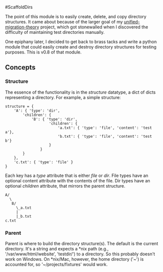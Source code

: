 #ScaffoldDirs

The point of this module is to easily create, delete, and copy directory structures. It came about because of the larger goal of my [unified-migration-theory](https://github.com/athill/unified-migration-theory) project, which got stonewalled when I discovered the difficulty of maintaining test directories manually.

One epiphany later, I decided to get back to brass tacks and write a python module that could easily create and destroy directory structures for testing purposes. This is v0.8 of that module.

## Concepts

### Structure
The essence of the functionality is in the *structure* datatype, a dict of dicts representing a directory. For example, a simple structure:

	structure = {
		'A': { 'type': 'dir', 
			'children': { 
				'B': { 'type': 'dir', 
						'children': {
							'a.txt': { 'type': 'file', 'content': 'test a'},
							'b.txt': { 'type': 'file', 'content': 'test b'}
						}
					}
			}
		},
		'c.txt': { 'type': 'file' }
	}

Each key has a *type* attribute that is either *file* or *dir*. File types have an optional content attribute with the contents of the file. Dir types have an optional *children* attribute, that mirrors the parent structure. 

	A/
	  \
	   B/
	     \_a.txt
	     |
	     |_b.txt
	c.txt

### Parent
Parent is where to build the directory structure(s). The default is the current directory. It's a string and expects a *nix path (e.g., '/var/www/html/website', 'testdir/') to a directory. So this probably doesn't work on Windows. On *nix/Mac, however, the home directory ('~') is accounted for, so '~/projects/fixtures' would work.